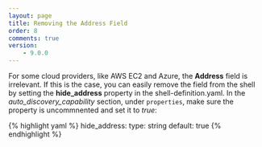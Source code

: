 ```yaml
---
layout: page
title: Removing the Address Field
order: 8
comments: true
version:
    - 9.0.0
---
```


For some cloud providers, like AWS EC2 and Azure, the **Address** field is irrelevant. If this is the case, you can easily remove the field from the shell by setting the **hide_address** property in the shell-definition.yaml. In the *auto_discovery_capability* section, under `properties`, make sure the property is uncommnented and set it to *true*:

{% highlight yaml %}
hide_address:
  type: string
  default: true
{% endhighlight %}